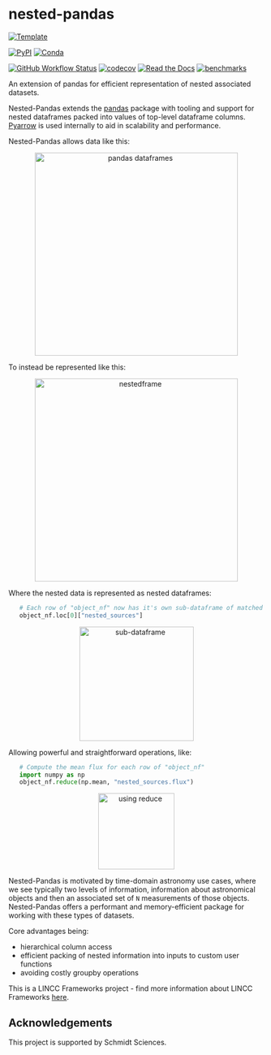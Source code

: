 # nested-pandas

[![Template](https://img.shields.io/badge/Template-LINCC%20Frameworks%20Python%20Project%20Template-brightgreen)](https://lincc-ppt.readthedocs.io/en/latest/)

[![PyPI](https://img.shields.io/pypi/v/nested-pandas?color=blue&logo=pypi&logoColor=white)](https://pypi.org/project/nested-pandas/)
[![Conda](https://img.shields.io/conda/vn/conda-forge/nested-pandas.svg?color=blue&logo=condaforge&logoColor=white)](https://anaconda.org/conda-forge/nested-pandas)

[![GitHub Workflow Status](https://img.shields.io/github/actions/workflow/status/lincc-frameworks/nested-pandas/smoke-test.yml)](https://github.com/lincc-frameworks/nested-pandas/actions/workflows/smoke-test.yml)
[![codecov](https://codecov.io/gh/lincc-frameworks/nested-pandas/branch/main/graph/badge.svg)](https://codecov.io/gh/lincc-frameworks/nested-pandas)
[![Read the Docs](https://img.shields.io/readthedocs/nested-pandas)](https://nested-pandas.readthedocs.io/)
[![benchmarks](https://img.shields.io/github/actions/workflow/status/lincc-frameworks/nested-pandas/asv-main.yml?label=benchmarks)](https://lincc-frameworks.github.io/nested-pandas/)

An extension of pandas for efficient representation of nested
associated datasets.

Nested-Pandas extends the [pandas](https://pandas.pydata.org/) package with 
tooling and support for nested dataframes packed into values of top-level 
dataframe columns. [Pyarrow](https://arrow.apache.org/docs/python/index.html) 
is used internally to aid in scalability and performance.

Nested-Pandas allows data like this:

<p align="center">
    <img src="./intro_images/pandas_dfs.png" alt="pandas dataframes" width="400"/>
</p>

To instead be represented like this:

<p align="center">
    <img src="./intro_images/nestedframe.png" alt="nestedframe" width="400"/>
</p>

Where the nested data is represented as nested dataframes:

```python
   # Each row of "object_nf" now has it's own sub-dataframe of matched rows from "source_df"
   object_nf.loc[0]["nested_sources"]
```

<p align="center">
    <img src="./intro_images/loc_into_nested.png" alt="sub-dataframe" width="225"/>
</p>

Allowing powerful and straightforward operations, like:

```python
   # Compute the mean flux for each row of "object_nf"
   import numpy as np
   object_nf.reduce(np.mean, "nested_sources.flux")
```

<p align="center">
    <img src="./intro_images/reduce.png" alt="using reduce" width="150"/>
</p>

Nested-Pandas is motivated by time-domain astronomy use cases, where we see
typically two levels of information, information about astronomical objects and
then an associated set of `N` measurements of those objects. Nested-Pandas offers
a performant and memory-efficient package for working with these types of datasets. 

Core advantages being:
* hierarchical column access
* efficient packing of nested information into inputs to custom user functions
* avoiding costly groupby operations



This is a LINCC Frameworks project - find more information about LINCC Frameworks [here](https://lsstdiscoveryalliance.org/programs/lincc-frameworks/).



## Acknowledgements

This project is supported by Schmidt Sciences.

